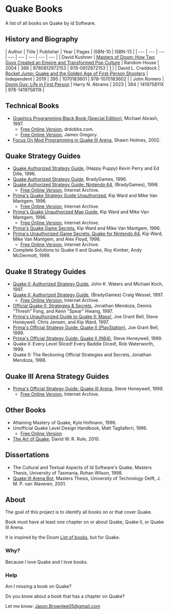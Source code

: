 # Quake Books

A list of all books on Quake by id Software.

## History and Biography

| Author  | Title | Publisher | Year | Pages | ISBN-10 | ISBN-13 |
| --- | --- | --- | --- | --- | --- | --- | --- |
| David Kushner | [Masters of Doom: How Two Guys Created an Empire and Transformed Pop Culture](https://amzn.to/3EhDEDJ) | Random House | 2004 | 368 | 9780812972153 | 978-0812972153 | [1](https://amzn.to/3EhDEDJ) |
| David L. Craddock | [Rocket Jump: Quake and the Golden Age of First-Person Shooters](https://amzn.to/3YSo237) | Independent | 2019 | 395 | 1070183601 | 978-1070183602 |
| John Romero | [Doom Guy: Life in First Person](https://amzn.to/3QUT0FO) | Harry N. Abrams | 2023 | 384 | 141975811X | 978-1419758119 |

## Technical Books

* [Graphics Programming Black Book (Special Edition)](https://amzn.to/45RXbGL), Michael Abrash, 1997.
	* [Free Online Version](https://www.drdobbs.com/parallel/graphics-programming-black-book/184404919), drdobbs.com.
	* [Free Online Version](https://github.com/jagregory/abrash-black-book), James Gregory.
* [Focus On Mod Programming in Quake III Arena](https://amzn.to/45uSOSd), Shawn Holmes, 2002.

## Quake Strategy Guides

* [Quake Authorized Strategy Guide](https://amzn.to/3R0BRub), (Happy Puppy) Kevin Perry and Ed Dille, 1996.
* [Quake Authorized Strategy Guide](https://amzn.to/3PftIku), BradyGames, 1996.
* [Quake Authorized Strategy Guide: Nintendo 64](https://amzn.to/3sAcIg0), (BradyGames), 1998.
	* [Free Online Version](https://archive.org/details/quake-authorized-strategy-guide), Internet Archive.
* [Prima's Quake Strategy Guide Unauthorized](https://amzn.to/3EmPZX6), Kip Ward and Mike Van Mantgem, 1996.
	* [Free Online Version](https://archive.org/details/primasquakestrat0000ward), Internet Archive.
* [Prima's Quake Unauthorized Map Guide](https://amzn.to/3QW4kBD), Kip Ward and Mike Van Mantgem, 1996.
	* [Free Online Version](https://archive.org/details/primasquakemapgu0000ward), Internet Archive.
* [Prima's Quake Game Secrets](https://amzn.to/3L2JGvA), Kip Ward and Mike Van Mantgem, 1996.
* [Prima's Unauthorized Game Secrets: Quake for Nintendo 64](https://amzn.to/3OYRqQw), Kip Ward, Mike Van Mantgem, and Alex Floyd, 1998.
	* [Free Online Version](https://archive.org/details/quake-for-nintendo-64-primas-official-strategy-guide), Internet Archive.
* Complete Solutions to Quake II and Quake, Roy Kimber, Andy McDermott, 1999.

## Quake II Strategy Guides

* [Quake II: Authorized Strategy Guide](https://amzn.to/3qKJmuV), John K. Waters and Michael Koch, 1997.
* [Quake II: Authorized Strategy Guide](https://amzn.to/45NFGHs), (BradyGames) Craig Wessel, 1997.
	* [Free Online Version](https://archive.org/details/quake-ii-authorized-strategy-guide), Internet Archive.
* [Official Quake II: Strategies & Secrets](https://amzn.to/45x84xL), Jonathan Mendoza, Dennis "Thresh" Fong, and Kenn "Spear" Hwang, 1997.
* [Prima's Unauthorized Guide to Quake II: Maps!](https://amzn.to/3Eh4LyX), Joe Grant Bell, Steve Honeywell, Chris Jensen, and Kip Ward, 1997.
* [Prima's Official Strategy Guide: Quake II (PlayStation)](https://amzn.to/45xyQpG), Joe Grant Bell, 1999.
* [Prima's Official Strategy Guide: Quake II (N64)](https://amzn.to/3YYZkhr), Steve Honeywell, 1999.
* Quake II: Every Level Sliced! Every Baddie Diced!, Rob Waterworth, 1999.
* Quake II: The Reckoning Official Strategies and Secrets, Jonathan Mendoza, 1998.

## Quake III Arena Strategy Guides

* [Prima's Official Strategy Guide: Quake III Arena](https://amzn.to/4868Rrk), Steve Honeywell, 1999.
	* [Free Online Version](https://archive.org/details/quake-iii-arena-official-strategy-guide), Internet Archive.

## Other Books

* Attaining Mastery of Quake, Kyle Hofmann, 1996.
* Unofficial Quake Level Design Handbook, Matt Tagliaferri, 1996.
	* [Free Online Version](https://archive.org/details/unofficial-quake-level-design-handbook)
* [The Art of Quake](https://amzn.to/3svH9E7), David W. R. Rule, 2010.

## Dissertations

* The Cultural and Textual Aspects of Id Software's Quake, Masters Thesis, University of Tasmania, Rohan Wilson, 1998.
* [Quake III Arena Bot](http://www.kbs.twi.tudelft.nl/Publications/MSc/2001-VanWaveren-MSc.html), Masters Thesis, University of Technology Delft, J. M. P. van Waveren, 2001.


## About

The goal of this project is to identify all books on or that cover Quake.

Book must have at least one chapter on or about Quake, Quake II, or Quake III Arena.

It is inspired by the Doom [List of books](https://doomwiki.org/wiki/List_of_books), but for Quake.

### Why?

Because I love Quake and I love books.

### Help

Am I missing a book on Quake?

Do you know about a book that has a chapter on Quake?

Let me know: Jason.Brownlee05@gmail.com

